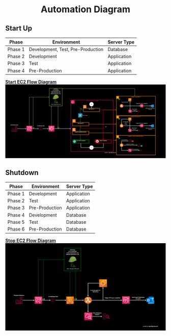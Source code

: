 # <p align="center">**Automation Diagram**</p>

## **Start Up**
| Phase | Environment | Server Type |
|-------|-------------|-------------|
| Phase 1 | Development, Test, Pre-Production | Database |
| Phase 2 | Development | Application |
| Phase 3 | Test | Application |
| Phase 4 | Pre-Production | Application |

[**Start EC2 Flow Diagram**](/source/images/lambda_startup_diagram.PNG)
<img src="/source/images/lambda_startup_diagram.PNG">

## **Shutdown**
| Phase | Environment | Server Type|
|-------|-------------|------------|
| Phase 1 | Development | Application |
| Phase 2 | Test | Application |
| Phase 3 | Pre-Production | Application |
| Phase 4 | Development | Database |
| Phase 5 | Test | Database |
| Phase 6 | Pre-Production | Database |

[**Stop EC2 Flow Diagram**](/source/images/lambda_startup_diagram.PNG)
<img src="/source/images/lambda_shutdown_diagram.png">
